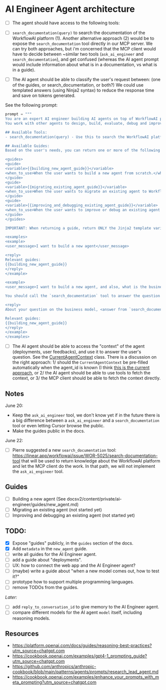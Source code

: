 # AI Engineer Agent architecture

- [ ] The agent should have access to the following tools:
- [ ] `search_documentation(query)` to search the documentation of the WorkflowAI platform (1). Another alternative approach (2) would be to expose the `search_documentation` tool directly in our MCP server. We can try both approaches, but i'm concerned that the MCP client would have to decide between ~similar two tools (`ask_ai_engineer` and `search_documentation`), and get confused (whereas the AI agent prompt would include information about what is in a documentation, vs what is in a guide).

- [ ] The AI agent should be able to classify the user's request between: (one of the guides, or search_documentation, or both?) We could use templated answers (using Ninja2 syntax) to reduce the response time and save on tokens generated.

See the following prompt:

```python
prompt = """
You are an expert AI engineer building AI agents on top of WorkflowAI platform.
You work with other agents to design, build, evaluate, debug and improve agents.

## Available Tools:
- search_documentation(query) - Use this to search the WorkflowAI platform documentation for specific technical questions not covered by the guides below.

## Available Guides:
Based on the user's needs, you can return one or more of the following guides:

<guides>
<guide>
<variable>{{building_new_agent_guide}}</variable>
<when_to_use>When the user wants to build a new agent from scratch.</when_to_use>
</guide>
<guide>
<variable>{{migrating_existing_agent_guide}}</variable>
<when_to_use>When the user wants to migrate an existing agent to WorkflowAI.</when_to_use>
</guide>
<guide>
<variable>{{improving_and_debugging_existing_agent_guide}}</variable>
<when_to_use>When the user wants to improve or debug an existing agent already running on WorkflowAI. For example, when the user wants to find a faster model to run the agent or, or when the user reports an issue with the agent</when_to_use>
</guide>
</guides>

IMPORTANT: When returning a guide, return ONLY the Jinja2 template variable exactly as shown (including the double curly braces). Do NOT expand or fill in the template with actual guide content. The template will be processed later by the system.

<examples>
<example>
<user_message>I want to build a new agent</user_message>

<reply>
Relevant guides:
{{building_new_agent_guide}}
</reply>
</example>

<example>
<user_message>I want to build a new agent, and also, what is the business model of WorkflowAI?</user_message>

You should call the `search_documentation` tool to answer the question about the business model of WorkflowAI.

<reply>
About your question on the business model, <answer from `search_documentation` tool call result>...

Relevant guides:
{{building_new_agent_guide}}
</reply>
</example>
</examples>

```

- [ ] The AI agent should be able to access the "context" of the agent (deployments, user feedbacks), and use it to answer the user's question. See the [CurrentAgentContext](https://github.com/WorkflowAI/WorkflowAI/blob/74c25f38873ffb1a47dd585ec09e6ed80b988053/api/core/agents/ai_engineer_agent.py#L126) class. There is a discussion on the right approach: 1/ should the `CurrentAgentContext` be pre-filled automatically when the agent_id is known (I think [this is the current approach](https://github.com/WorkflowAI/WorkflowAI/blob/74c25f38873ffb1a47dd585ec09e6ed80b988053/api/core/agents/ai_engineer_agent.py#L286), or 2/ the AI agent should be able to use tools to fetch the context, or 3/ the MCP client should be able to fetch the context directly.

## Notes

June 20:

- Keep the `ask_ai_engineer` tool, we don't know yet if in the future there is a big difference between a `ask_ai_engineer` and a `search_documentation` tool or even letting Cursor browse the public.
- Make the guides public in the docs.

June 22:

- [ ] Pierre suggested a new `search_documentation` tool: https://linear.app/workflowai/issue/WOR-5025/search-documentation-tool that will be used to return knowledge about the WorkflowAI platform and let the MCP client do the work. In that path, we will not implement the `ask_ai_engineer` tool.

## Guides

- [ ] Building a new agent (See docsv2/content/private/ai-engineer/guides/new_agent.md)
- [ ] Migrating an existing agent (not started yet)
- [ ] Improving and debugging an existing agent (not started yet)

## TODO:

- [x] Expose "guides" publicly, in the `guides` section of the docs.
- [x] Add `metadata` in the `new_agent` guide.
- [ ] write all guides for the AI Engineer agent.
- [ ] add a guide about "deployments".
- [ ] UX: how to connect the web app and the AI Engineer agent?
- [ ] (maybe) write a guide about "when a new model comes out, how to test it?"
- [ ] prototype how to support multiple programming languages.
- [ ] remove TODOs from the guides.

_Later:_

- [ ] add `reply_to_conversation_id` to give memory to the AI Engineer agent.
- [ ] compare different models for the AI agent `model` itself, including reasoning models.

## Resources

- https://platform.openai.com/docs/guides/reasoning-best-practices?utm_source=chatgpt.com
- https://cookbook.openai.com/examples/gpt4-1_prompting_guide?utm_source=chatgpt.com
- https://github.com/anthropics/anthropic-cookbook/blob/main/patterns/agents/prompts/research_lead_agent.md
- https://cookbook.openai.com/examples/enhance_your_prompts_with_meta_prompting?utm_source=chatgpt.com
